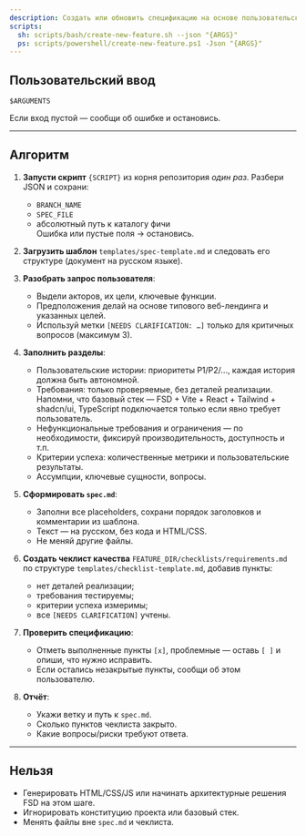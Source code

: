 ```yaml
---
description: Создать или обновить спецификацию на основе пользовательского запроса, соблюдая правила FSD + Vite + React + Tailwind + shadcn/ui.
scripts:
  sh: scripts/bash/create-new-feature.sh --json "{ARGS}"
  ps: scripts/powershell/create-new-feature.ps1 -Json "{ARGS}"
---
```


## Пользовательский ввод

```text
$ARGUMENTS
```

Если вход пустой — сообщи об ошибке и остановись.

---

## Алгоритм

1. **Запусти скрипт** `{SCRIPT}` из корня репозитория *один раз*. Разбери JSON и сохрани:
   - `BRANCH_NAME`
   - `SPEC_FILE`
   - абсолютный путь к каталогу фичи  
   Ошибка или пустые поля → остановись.

2. **Загрузить шаблон** `templates/spec-template.md` и следовать его структуре (документ на русском языке).

3. **Разобрать запрос пользователя**:
   - Выдели акторов, их цели, ключевые функции.
   - Предположения делай на основе типового веб-лендинга и указанных целей.
   - Используй метки `[NEEDS CLARIFICATION: …]` только для критичных вопросов (максимум 3).

4. **Заполнить разделы**:
   - Пользовательские истории: приоритеты P1/P2/…, каждая история должна быть автономной.
   - Требования: только проверяемые, без деталей реализации. Напомни, что базовый стек — FSD + Vite + React + Tailwind + shadcn/ui, TypeScript подключается только если явно требует пользователь.
   - Нефункциональные требования и ограничения — по необходимости, фиксируй производительность, доступность и т.п.
   - Критерии успеха: количественные метрики и пользовательские результаты.
   - Ассумпции, ключевые сущности, вопросы.

5. **Сформировать `spec.md`**:
   - Заполни все placeholders, сохрани порядок заголовков и комментарии из шаблона.
   - Текст — на русском, без кода и HTML/CSS.
   - Не меняй другие файлы.

6. **Создать чеклист качества** `FEATURE_DIR/checklists/requirements.md` по структуре `templates/checklist-template.md`, добавив пункты:
   - нет деталей реализации;
   - требования тестируемы;
   - критерии успеха измеримы;
   - все `[NEEDS CLARIFICATION]` учтены.

7. **Проверить спецификацию**:
   - Отметь выполненные пункты `[x]`, проблемные — оставь `[ ]` и опиши, что нужно исправить.
   - Если остались незакрытые пункты, сообщи об этом пользователю.

8. **Отчёт**:
   - Укажи ветку и путь к `spec.md`.
   - Сколько пунктов чеклиста закрыто.
   - Какие вопросы/риски требуют ответа.

---

## Нельзя

- Генерировать HTML/CSS/JS или начинать архитектурные решения FSD на этом шаге.
- Игнорировать конституцию проекта или базовый стек.
- Менять файлы вне `spec.md` и чеклиста.
